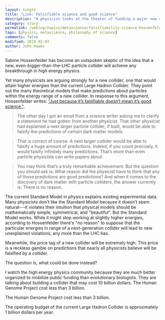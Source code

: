 ```yaml
---
layout: single
title: "Link: Falsifiable science and good science"
description: "A physicist looks at the theater of funding a major new collider."
category: story
permalink: /weblog/topics/metascience/falsifiability-science-hossenfelder-2019.html
tags: [physics, metascience, philosophy of science]
comments: false
modified: 2019-02-03
author: John Hawks
---
```


Sabine Hossenfelder has become an outspoken skeptic of the idea that a new, even-bigger-than-the-LHC particle collider will achieve any breakthrough in high energy physics.

Yet many physicists are arguing strongly for a new collider, one that would attain higher energies than the current Large Hadron Collider. They point out the many theoretical models that make predictions about particles within the energy range of a new collider. In response to this argument, Hossenfelder writes: <a href="https://backreaction.blogspot.com/2019/01/just-because-its-falsifiable-doesnt.html">"Just because it’s falsifiable doesn’t mean it’s good science."</a>.

<blockquote>The other day I got an email from a science writer asking me to clarify a statement he had gotten from another physicist. That other physicist had explained a next larger particle collider, if built, would be able to falsify the predictions of certain dark matter models. </blockquote>

<blockquote>That is correct of course. A next larger collider would be able to falsify a huge amount of predictions. Indeed, if you count precisely, it would falsify infinitely many predictions. That’s more than even particle physicists can write papers about.</blockquote>

<blockquote>You may think that’s a truly remarkable achievement. But the question you should ask is: What reason did the physicist have to think that any of those predictions are good predictions? And when it comes to the discovery of dark matter with particle colliders, the answer currently is: There is no reason. </blockquote>

The current Standard Model in physics explains existing experimental data. Many physicists don't like the Standard Model because it doesn't seem natural---it violates their intuition that physical models should be mathematically simple, symmetrical, and "beautiful". But the Standard Model works. While it might stop working at slightly higher energies, according to Hossenfelder there's "no reason" to suppose that the particular energies in range of a next-generation collider will lead to new unexplained violations, any more than the LHC has.

Meanwhile, the price tag of a new collider will be extremely high. This price is a reckless gamble on predictions that nearly all physicists believe will be falsified by a collider.

The question is, what could be done instead?

I watch the high energy physics community because they are much better organized to mobilize public funding than evolutionary biologists. They are talking about building a collider that may cost 10 billion dollars. The Human Genome Project cost less than 3 billion.

The Human Genome Project cost less than 3 billion.

The operating budget of the current Large Hadron Collider is approximately 1 billion dollars per year.


